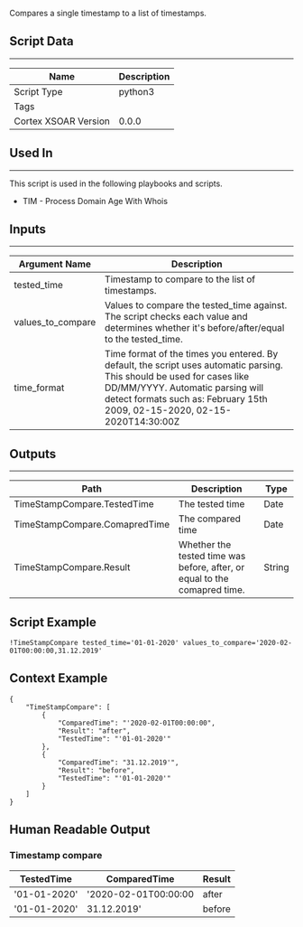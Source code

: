 Compares a single timestamp to a list of timestamps.

## Script Data

---

| **Name** | **Description** |
| --- | --- |
| Script Type | python3 |
| Tags |  |
| Cortex XSOAR Version | 0.0.0 |

## Used In

---
This script is used in the following playbooks and scripts.

* TIM - Process Domain Age With Whois

## Inputs

---

| **Argument Name** | **Description** |
| --- | --- |
| tested_time | Timestamp to compare to the list of timestamps. |
| values_to_compare | Values to compare the tested\_time against. The script checks each value and determines whether it's before/after/equal to the tested\_time. |
| time_format | Time format of the times you entered. By default, the script uses automatic parsing. This should be used for cases like DD/MM/YYYY. Automatic parsing will detect formats such as: February 15th 2009, 02\-15\-2020, 02\-15\-2020T14:30:00Z |

## Outputs

---

| **Path** | **Description** | **Type** |
| --- | --- | --- |
| TimeStampCompare.TestedTime | The tested time | Date |
| TimeStampCompare.ComapredTime | The compared time | Date |
| TimeStampCompare.Result | Whether the tested time was before, after, or equal to the comapred time. | String |


## Script Example

```!TimeStampCompare tested_time='01-01-2020' values_to_compare='2020-02-01T00:00:00,31.12.2019'```

## Context Example

```
{
    "TimeStampCompare": [
        {
            "ComparedTime": "'2020-02-01T00:00:00",
            "Result": "after",
            "TestedTime": "'01-01-2020'"
        },
        {
            "ComparedTime": "31.12.2019'",
            "Result": "before",
            "TestedTime": "'01-01-2020'"
        }
    ]
}
```

## Human Readable Output

### Timestamp compare

|TestedTime|ComparedTime|Result|
|---|---|---|
| '01-01-2020' | '2020-02-01T00:00:00 | after |
| '01-01-2020' | 31.12.2019' | before |

